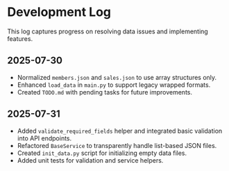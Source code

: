 # Development Log

This log captures progress on resolving data issues and implementing features.

## 2025-07-30
- Normalized `members.json` and `sales.json` to use array structures only.
- Enhanced `load_data` in `main.py` to support legacy wrapped formats.
- Created `TODO.md` with pending tasks for future improvements.

## 2025-07-31
- Added `validate_required_fields` helper and integrated basic validation into API endpoints.
- Refactored `BaseService` to transparently handle list-based JSON files.
- Created `init_data.py` script for initializing empty data files.
- Added unit tests for validation and service helpers.

